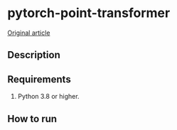 # pytorch-point-transformer

[Original article](https://arxiv.org/abs/2012.09164)

## Description


## Requirements

1. Python 3.8 or higher.

## How to run


